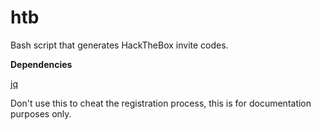 # htb
Bash script that generates HackTheBox invite codes.

**Dependencies**

[jq](https://github.com/stedolan/jq)


Don't use this to cheat the registration process, this is for documentation purposes only.
